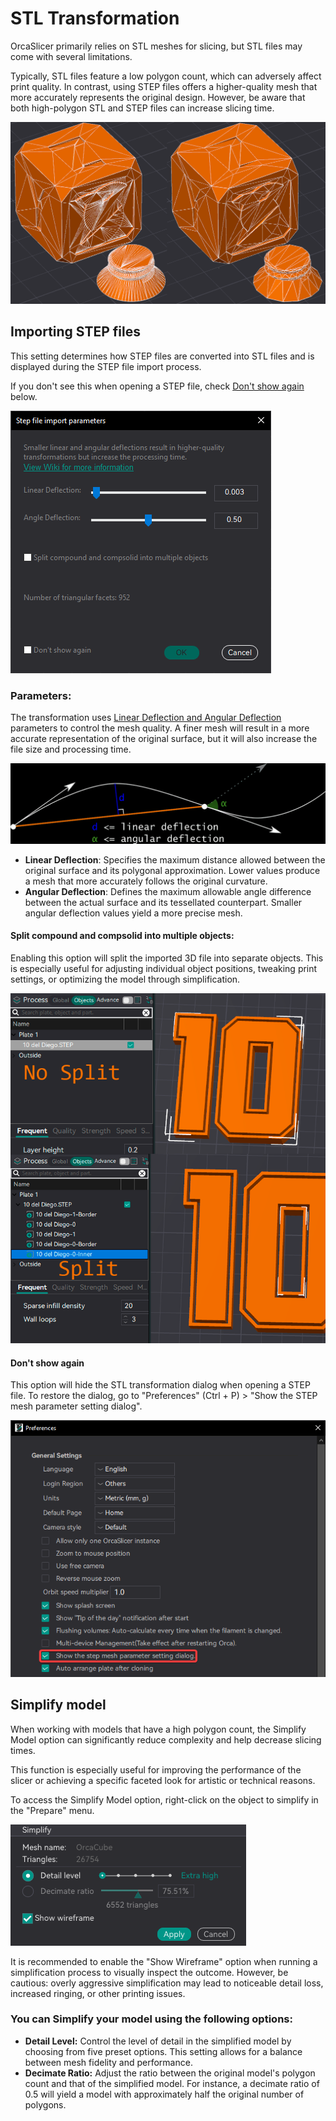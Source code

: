 # STL Transformation

OrcaSlicer primarily relies on STL meshes for slicing, but STL files may come with several limitations.

Typically, STL files feature a low polygon count, which can adversely affect print quality.
In contrast, using STEP files offers a higher-quality mesh that more accurately represents the original design. However, be aware that both high-polygon STL and STEP files can increase slicing time.

![stl-transformation-smooth-rough](https://github.com/SoftFever/OrcaSlicer/blob/main/doc/images/STL-Transformation/stl-transformation-smooth-rough.png?raw=true)

## Importing STEP files

This setting determines how STEP files are converted into STL files and is displayed during the STEP file import process.

If you don't see this when opening a STEP file, check [Don't show again](#Don't-show-again) below.

![stl-transformation](https://github.com/SoftFever/OrcaSlicer/blob/main/doc/images/STL-Transformation/stl-transformation.png?raw=true)

### Parameters:

The transformation uses [Linear Deflection and Angular Deflection](https://dev.opencascade.org/doc/overview/html/occt_user_guides__mesh.html) parameters to control the mesh quality.
A finer mesh will result in a more accurate representation of the original surface, but it will also increase the file size and processing time.

![stl-transformation-params](https://github.com/SoftFever/OrcaSlicer/blob/main/doc/images/STL-Transformation/stl-transformation-params.png?raw=true)

- **Linear Deflection**: Specifies the maximum distance allowed between the original surface and its polygonal approximation. Lower values produce a mesh that more accurately follows the original curvature.
- **Angular Deflection**: Defines the maximum allowable angle difference between the actual surface and its tessellated counterpart. Smaller angular deflection values yield a more precise mesh.

#### Split compound and compsolid into multiple objects:

Enabling this option will split the imported 3D file into separate objects. This is especially useful for adjusting individual object positions, tweaking print settings, or optimizing the model through simplification.

![stl-transformation-split](https://github.com/SoftFever/OrcaSlicer/blob/main/doc/images/STL-Transformation/stl-transformation-split.png?raw=true)

#### Don't show again

This option will hide the STL transformation dialog when opening a STEP file.
To restore the dialog, go to "Preferences" (Ctrl + P) > "Show the STEP mesh parameter setting dialog".

![stl-transformation-enable](https://github.com/SoftFever/OrcaSlicer/blob/main/doc/images/STL-Transformation/stl-transformation-enable.png?raw=true)

## Simplify model

When working with models that have a high polygon count, the Simplify Model option can significantly reduce complexity and help decrease slicing times.

This function is especially useful for improving the performance of the slicer or achieving a specific faceted look for artistic or technical reasons.

To access the Simplify Model option, right-click on the object to simplify in the "Prepare" menu.

![simplify-menu](https://github.com/SoftFever/OrcaSlicer/blob/main/doc/images/STL-Transformation/simplify-menu.png?raw=true)

It is recommended to enable the "Show Wireframe" option when running a simplification process to visually inspect the outcome. However, be cautious: overly aggressive simplification may lead to noticeable detail loss, increased ringing, or other printing issues.

### You can Simplify your model using the following options:

- **Detail Level:** Control the level of detail in the simplified model by choosing from five preset options. This setting allows for a balance between mesh fidelity and performance.
- **Decimate Ratio:** Adjust the ratio between the original model's polygon count and that of the simplified model. For instance, a decimate ratio of 0.5 will yield a model with approximately half the original number of polygons.